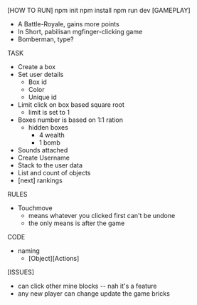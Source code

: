 [HOW TO RUN]
  npm init
  npm install
  npm run dev
[GAMEPLAY]
- A Battle-Royale, gains more points
- In Short, pabilisan mgfinger-clicking game
- Bomberman, type?

TASK
- Create a box
- Set user details
  - Box id
  - Color
  - Unique id
- Limit click on box based square root
  - limit is set to 1
- Boxes number is based on 1:1 ration
  - hidden boxes
    - 4 wealth
    - 1 bomb
- Sounds attached
- Create Username
- Stack to the user data
- List and count of objects
- [next] rankings

RULES
- Touchmove 
  - means whatever you clicked first can't be undone
  - the only means is after the game

CODE
- naming
  - [Object][Actions]

[ISSUES]
- can click other mine blocks -- nah it's a feature
- any new player can change update the game bricks